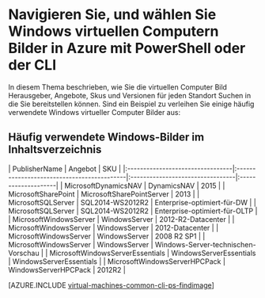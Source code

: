 <properties
   pageTitle="Navigieren, und wählen Sie Windows virtueller Computer Bilder | Microsoft Azure"
   description="Erfahren Sie, wie die Publisher, Angebot und SKU für Bilder bestimmt beim Erstellen von einem Windows-Computer mit dem Modell zur Bereitstellung von Ressourcenmanager."
   services="virtual-machines-windows"
   documentationCenter=""
   authors="squillace"
   manager="timlt"
   editor=""
   tags="azure-resource-manager"
   />

<tags
   ms.service="virtual-machines-windows"
   ms.devlang="na"
   ms.topic="article"
   ms.tgt_pltfrm="vm-windows"
   ms.workload="infrastructure"
   ms.date="08/23/2016"
   ms.author="rasquill"/>

# <a name="navigate-and-select-windows-virtual-machine-images-in-azure-with-powershell-or-the-cli"></a>Navigieren Sie, und wählen Sie Windows virtuellen Computern Bilder in Azure mit PowerShell oder der CLI

In diesem Thema beschrieben, wie Sie die virtuellen Computer Bild Herausgeber, Angebote, Skus und Versionen für jeden Standort Suchen in die Sie bereitstellen können. Sind ein Beispiel zu verleihen Sie einige häufig verwendete Windows virtueller Computer Bilder aus:

## <a name="table-of-commonly-used-windows-images"></a>Häufig verwendete Windows-Bilder im Inhaltsverzeichnis


| PublisherName                        | Angebot                                 | SKU                         |
|:---------------------------------|:-------------------------------------------|:---------------------------------|:--------------------|
| MicrosoftDynamicsNAV             | DynamicsNAV                                | 2015                             |
| MicrosoftSharePoint              | MicrosoftSharePointServer                  | 2013                             |
| MicrosoftSQLServer               | SQL2014-WS2012R2                           | Enterprise-optimiert-für-DW      |
| MicrosoftSQLServer               | SQL2014-WS2012R2                           | Enterprise-optimiert-für-OLTP    |
| MicrosoftWindowsServer           | WindowsServer                              | 2012-R2-Datacenter                  |
| MicrosoftWindowsServer           | WindowsServer                              | 2012-Datacenter               |
| MicrosoftWindowsServer           | WindowsServer                              | 2008 R2 SP1 |
| MicrosoftWindowsServer           | WindowsServer                              | Windows-Server-technischen-Vorschau |
| MicrosoftWindowsServerEssentials | WindowsServerEssentials                    | WindowsServerEssentials          |
| MicrosoftWindowsServerHPCPack    | WindowsServerHPCPack                       | 2012R2                           |


[AZURE.INCLUDE [virtual-machines-common-cli-ps-findimage](../../includes/virtual-machines-common-cli-ps-findimage.md)]
